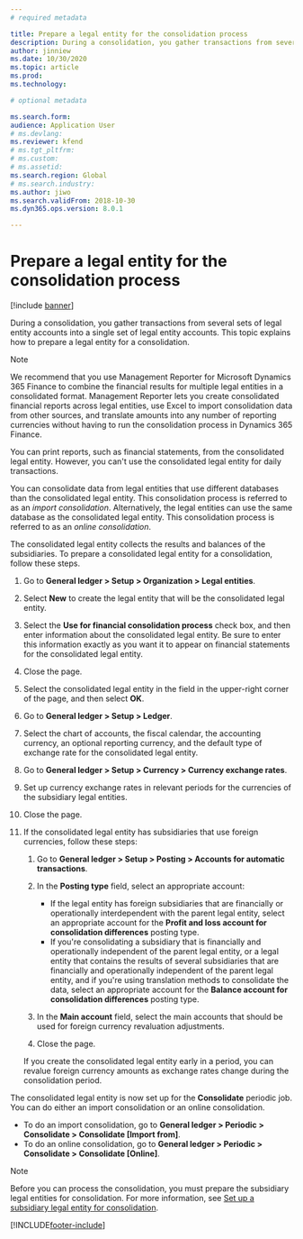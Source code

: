 ```yaml
---
# required metadata

title: Prepare a legal entity for the consolidation process
description: During a consolidation, you gather transactions from several sets of legal entity accounts into a single set of legal entity accounts. This topic explains how to prepare a legal entity for a consolidation.
author: jinniew
ms.date: 10/30/2020
ms.topic: article
ms.prod: 
ms.technology: 

# optional metadata

ms.search.form: 
audience: Application User
# ms.devlang: 
ms.reviewer: kfend
# ms.tgt_pltfrm: 
# ms.custom: 
# ms.assetid: 
ms.search.region: Global
# ms.search.industry: 
ms.author: jiwo
ms.search.validFrom: 2018-10-30
ms.dyn365.ops.version: 8.0.1

---
```


# Prepare a legal entity for the consolidation process

[!include [banner](../includes/banner.md)]

During a consolidation, you gather transactions from several sets of legal entity accounts into a single set of legal entity accounts. This topic explains how to prepare a legal entity for a consolidation.

> [!NOTE]
> We recommend that you use Management Reporter for Microsoft Dynamics 365 Finance to combine the financial results for multiple legal entities in a consolidated format. Management Reporter lets you create consolidated financial reports across legal entities, use Excel to import consolidation data from other sources, and translate amounts into any number of reporting currencies without having to run the consolidation process in Dynamics 365 Finance.

You can print reports, such as financial statements, from the consolidated legal entity. However, you can't use the consolidated legal entity for daily transactions.

You can consolidate data from legal entities that use different databases than the consolidated legal entity. This consolidation process is referred to as an *import consolidation*. Alternatively, the legal entities can use the same database as the consolidated legal entity. This consolidation process is referred to as an *online consolidation*.

The consolidated legal entity collects the results and balances of the subsidiaries. To prepare a consolidated legal entity for a consolidation, follow these steps.

1. Go to **General ledger \> Setup \> Organization \> Legal entities**.
2. Select **New** to create the legal entity that will be the consolidated legal entity.
3. Select the **Use for financial consolidation process** check box, and then enter information about the consolidated legal entity. Be sure to enter this information exactly as you want it to appear on financial statements for the consolidated legal entity.
4. Close the page.
5. Select the consolidated legal entity in the field in the upper-right corner of the page, and then select **OK**.
6. Go to **General ledger \> Setup \> Ledger**.
7. Select the chart of accounts, the fiscal calendar, the accounting currency, an optional reporting currency, and the default type of exchange rate for the consolidated legal entity. 
8. Go to **General ledger \> Setup \> Currency \> Currency exchange rates**.
9. Set up currency exchange rates in relevant periods for the currencies of the subsidiary legal entities.
10. Close the page.
11. If the consolidated legal entity has subsidiaries that use foreign currencies, follow these steps:

    1. Go to **General ledger \> Setup \> Posting \> Accounts for automatic transactions**.
    2. In the **Posting type** field, select an appropriate account:

        - If the legal entity has foreign subsidiaries that are financially or operationally interdependent with the parent legal entity, select an appropriate account for the **Profit and loss account for consolidation differences** posting type.
        - If you're consolidating a subsidiary that is financially and operationally independent of the parent legal entity, or a legal entity that contains the results of several subsidiaries that are financially and operationally independent of the parent legal entity, and if you're using translation methods to consolidate the data, select an appropriate account for the **Balance account for consolidation differences** posting type.

    3. In the **Main account** field, select the main accounts that should be used for foreign currency revaluation adjustments.
    4. Close the page.

    If you create the consolidated legal entity early in a period, you can revalue foreign currency amounts as exchange rates change during the consolidation period.

The consolidated legal entity is now set up for the **Consolidate** periodic job. You can do either an import consolidation or an online consolidation.

- To do an import consolidation, go to **General ledger \> Periodic \> Consolidate \> Consolidate \[Import from\]**.
- To do an online consolidation, go to **General ledger \> Periodic \> Consolidate \> Consolidate \[Online\]**.

> [!NOTE]
> Before you can process the consolidation, you must prepare the subsidiary legal entities for consolidation. For more information, see [Set up a subsidiary legal entity for consolidation](set-up-subsidiary-company-for-consolidation.md).


[!INCLUDE[footer-include](../../includes/footer-banner.md)]
